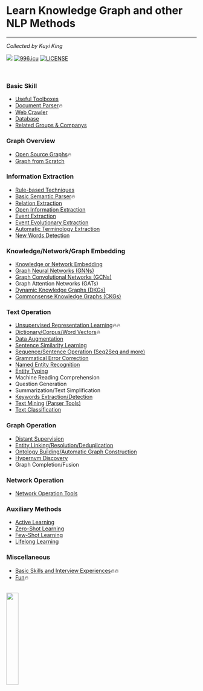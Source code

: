 # Learn Knowledge Graph and other NLP Methods
---
*Collected by Kuyi King*

[![](https://jaywcjlove.github.io/sb/ico/awesome.svg)](#)
[![996.icu](https://img.shields.io/badge/link-996.icu-red.svg)](https://996.icu)
[![LICENSE](https://img.shields.io/badge/license-Anti%20996-blue.svg)](https://github.com/996icu/996.ICU/blob/master/LICENSE)

<br>

### Basic Skill
  * [Useful Toolboxes](https://github.com/Schlampig/Knowledge_Graph_Wander/blob/master/content/Useful_Toolboxes.md)
  * [Document Parser](https://github.com/Schlampig/Knowledge_Graph_Wander/blob/master/content/Document_Parser.md):fire:
  * [Web Crawler](https://github.com/Schlampig/Knowledge_Graph_Wander/blob/master/content/Web_Crawler.md) 
  * [Database](https://github.com/Schlampig/Knowledge_Graph_Wander/blob/master/content/Database.md)
  * [Related Groups & Companys](https://github.com/Schlampig/Knowledge_Graph_Wander/blob/master/content/See_Group.md)
 
### Graph Overview
  * [Open Source Graphs](https://github.com/Schlampig/Knowledge_Graph_Wander/blob/master/content/Open_Source_Graphs.md):fire:
  * [Graph from Scratch](https://github.com/Schlampig/Knowledge_Graph_Wander/blob/master/content/Graph_from_Scratch.md)

### Information Extraction
  * [Rule-based Techniques](https://github.com/Schlampig/Knowledge_Graph_Wander/blob/master/content/Rule_based_Techniques.md)
  * [Basic Semantic Parser](https://github.com/Schlampig/Knowledge_Graph_Wander/blob/master/content/Parser.md):fire:
  * [Relation Extraction](https://github.com/Schlampig/Knowledge_Graph_Wander/blob/master/content/Relation_Extraction.md)
  * [Open Information Extraction](https://github.com/Schlampig/Knowledge_Graph_Wander/blob/master/content/Open_Information_Extraction.md)
  * [Event Extraction](https://github.com/Schlampig/Knowledge_Graph_Wander/blob/master/content/Event_Extraction.md)
  * [Event Evolutionary Extraction](https://github.com/Schlampig/Knowledge_Graph_Wander/blob/master/content/Event_Evolutionary_Extraction.md)
  * [Automatic Terminology Extraction](https://github.com/Schlampig/Knowledge_Graph_Wander/blob/master/content/Automatic_Terminology_Extraction.md)
  * [New Words Detection](https://github.com/Schlampig/Knowledge_Graph_Wander/blob/master/content/New_Words_Detection.md)

### Knowledge/Network/Graph Embedding
  * [Knowledge or Network Embedding](https://github.com/Schlampig/Knowledge_Graph_Wander/blob/master/content/Knowledge_or_Network_Embedding.md)
  * [Graph Neural Networks (GNNs)](https://github.com/Schlampig/Knowledge_Graph_Wander/blob/master/content/GNN.md)
  * [Graph Convolutional Networks (GCNs)](https://github.com/Schlampig/Knowledge_Graph_Wander/blob/master/content/GCN.md)
  * Graph Attention Networks (GATs)
  * [Dynamic Knowledge Graphs (DKGs)](https://github.com/Schlampig/Knowledge_Graph_Wander/blob/master/content/DKG.md)
  * [Commonsense Knowledge Graphs (CKGs)](https://github.com/Schlampig/Knowledge_Graph_Wander/blob/master/content/CKG.md)

### Text Operation
  * [Unsupervised Representation Learning](https://github.com/Schlampig/Knowledge_Graph_Wander/blob/master/content/Unsupervised_Representation_Learning.md):fire::fire:
  * [Dictionary/Corpus/Word Vectors](https://github.com/Schlampig/Knowledge_Graph_Wander/blob/master/content/Dictionary.md):fire:
  * [Data Augmentation](https://github.com/Schlampig/Knowledge_Graph_Wander/blob/master/content/Data_Augment.md)
  * [Sentence Similarity Learning](https://github.com/Schlampig/Knowledge_Graph_Wander/blob/master/content/Sentence_Matching.md)
  * [Sequence/Sentence Operation (Seq2Seq and more)](https://github.com/Schlampig/Knowledge_Graph_Wander/blob/master/content/Seq_to_seq.md)
  * [Grammatical Error Correction](https://github.com/Schlampig/Knowledge_Graph_Wander/blob/master/content/GEC.md)
  * [Named Entity Recognition](https://github.com/Schlampig/Knowledge_Graph_Wander/blob/master/content/Named_Entity_Recognition.md)
  * [Entity Typing](https://github.com/Schlampig/Knowledge_Graph_Wander/blob/master/content/Entity_Typing.md)
  * Machine Reading Comprehension
  * Question Generation
  * Summarization/Text Simplification
  * [Keywords Extraction/Detection](https://github.com/Schlampig/Knowledge_Graph_Wander/blob/master/content/Keywords_Extraction.md)
  * [Text Mining](https://github.com/Schlampig/Knowledge_Graph_Wander/blob/master/content/Text_Mining.md) [(Parser Tools)](https://github.com/Schlampig/Knowledge_Graph_Wander/blob/master/content/Parser.md)
  * [Text Classification](https://github.com/Schlampig/Knowledge_Graph_Wander/blob/master/content/Text_Classification.md)

### Graph Operation
  * [Distant Supervision](https://github.com/Schlampig/Knowledge_Graph_Wander/blob/master/content/Distant_Supervision.md)
  * [Entity Linking/Resolution/Deduplication](https://github.com/Schlampig/Knowledge_Graph_Wander/blob/master/content/Entity_Operation.md)
  * [Ontology Building/Automatic Graph Construction](https://github.com/Schlampig/Knowledge_Graph_Wander/blob/master/content/Ontology_Building.md)
  * [Hypernym Discovery](https://github.com/Schlampig/Knowledge_Graph_Wander/blob/master/content/Hypernym_Discovery.md)
  * Graph Completion/Fusion

### Network Operation
  * [Network Operation Tools](https://github.com/Schlampig/Knowledge_Graph_Wander/blob/master/content/Network_operation_tools.md)

### Auxiliary Methods
  * [Active Learning](https://github.com/Schlampig/Knowledge_Graph_Wander/blob/master/content/Active_Learning.md)
  * [Zero-Shot Learning](https://github.com/Schlampig/Knowledge_Graph_Wander/blob/master/content/Zero_Shot_Learning.md)
  * [Few-Shot Learning](https://github.com/Schlampig/Knowledge_Graph_Wander/blob/master/content/Few_Shot_Learning.md)
  * [Lifelong Learning](https://github.com/Schlampig/Knowledge_Graph_Wander/blob/master/content/Lifelong_Learning.md)

### Miscellaneous
  * [Basic Skills and Interview Experiences](https://github.com/Schlampig/Knowledge_Graph_Wander/blob/master/content/Basic_and_Interview.md):fire::fire:
  * [Fun](https://github.com/Schlampig/Knowledge_Graph_Wander/blob/master/content/Fun.md):fire:

<br>

<img src="https://github.com/Schlampig/Knowledge_Graph_Wander/blob/master/content/daily_ai_paper_view.png" height=25% width=25% />
